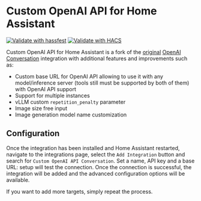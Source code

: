 # Custom OpenAI API for Home Assistant

[![Validate with hassfest](https://github.com/hekmon/ha-openaicust/actions/workflows/hassfest.yaml/badge.svg)](https://github.com/hekmon/ha-openaicust/actions/workflows/hassfest.yaml)
[![Validate with HACS](https://github.com/hekmon/ha-openaicust/actions/workflows/hacs.yaml/badge.svg)](https://github.com/hekmon/ha-openaicust/actions/workflows/hacs.yaml)

Custom OpenAI API for Home Assistant is a fork of the [original](https://github.com/home-assistant/core/tree/2024.12.5/homeassistant/components/openai_conversation) [OpenAI Conversation](https://www.home-assistant.io/integrations/openai_conversation/) integration with additional features and improvements such as:

- Custom base URL for OpenAI API allowing to use it with any model/inference server (tools still must be supported by both of them) with OpenAI API support
- Support for multiple instances
- vLLM custom `repetition_penalty` parameter
- Image size free input
- Image generation model name customization

## Configuration

Once the integration has been installed and Home Assistant restarted, navigate to the integrations page, select the `Add Integration` button and search for `Custom OpenAI API Conversation`. Set a name, API key and a base URL: setup will test the connection. Once the connection is successful, the integration will be added and the advanced configuration options will be available.

If you want to add more targets, simply repeat the process.
